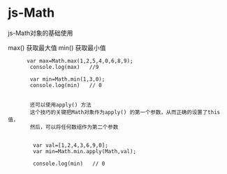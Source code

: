 # js-Math
js-Math对象的基础使用

max()  获取最大值   min() 获取最小值


          var max=Math.max(1,2,5,4,0,6,8,9);
           console.log(max)   //9

           var min=Math.min(1,3,0);
           console.log(min)   // 0
           
           
           还可以使用apply() 方法
           这个技巧的关键把Math对象作为apply() 的第一个参数，从而正确的设置了this值，
           然后，可以将任何数组作为第二个参数
           
           
           	var val=[1,2,4,3,6,9,0];
            var min=Math.min.apply(Math,val);

            console.log(min)   // 0
